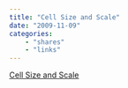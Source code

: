 ```yaml
---
title: "Cell Size and Scale"
date: "2009-11-09"
categories:
    - "shares"
    - "links"
---
```


[Cell Size and Scale](https://learn.genetics.utah.edu/content/cells/scale/)
